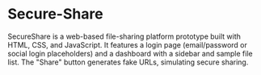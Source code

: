 # Secure-Share
SecureShare is a web-based file-sharing platform prototype built with HTML, CSS, and JavaScript. It features a login page (email/password or social login placeholders) and a dashboard with a sidebar and sample file list. The "Share" button generates fake URLs, simulating secure sharing.
